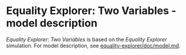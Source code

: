 # Equality Explorer: Two Variables - model description

_Equality Explorer: Two Variables_ is based on the _Equality Explorer_ simulation. For model description,
see [equality-explorer/doc/model.md](https://github.com/phetsims/equality-explorer/blob/main/doc/model.md).